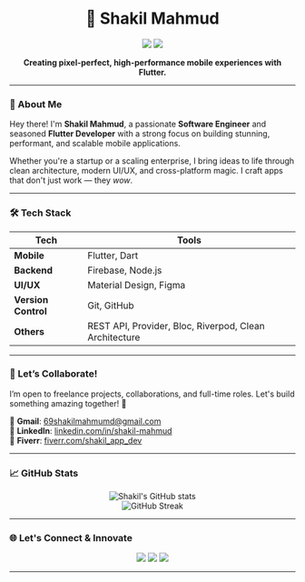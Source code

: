 <h1 align="center">🚀 Shakil Mahmud</h1>

<p align="center">
  <img src="https://img.shields.io/badge/Software%20Engineer-%231DA1F2.svg?&style=for-the-badge&logo=flutter&logoColor=white" />
  <img src="https://img.shields.io/badge/Flutter%20Developer-%2302569B.svg?&style=for-the-badge&logo=flutter&logoColor=white" />
</p>

<p align="center">
  <b>Creating pixel-perfect, high-performance mobile experiences with Flutter.</b>
</p>

---

### 🌟 About Me

Hey there! I'm **Shakil Mahmud**, a passionate **Software Engineer** and seasoned **Flutter Developer** with a strong focus on building stunning, performant, and scalable mobile applications.

Whether you're a startup or a scaling enterprise, I bring ideas to life through clean architecture, modern UI/UX, and cross-platform magic. I craft apps that don't just work — they *wow*.

---

### 🛠️ Tech Stack

<div align="center">

| Tech        | Tools |
|-------------|-------|
| **Mobile**  | Flutter, Dart |
| **Backend** | Firebase, Node.js |
| **UI/UX**   | Material Design, Figma |
| **Version Control** | Git, GitHub |
| **Others**  | REST API, Provider, Bloc, Riverpod, Clean Architecture |

</div>

---

### 💼 Let’s Collaborate!

I’m open to freelance projects, collaborations, and full-time roles. Let's build something amazing together! 🚀

📩 **Gmail**: [69shakilmahmumd@gmail.com](mailto:69shakilmahmumd@gmail.com)  
🔗 **LinkedIn**: [linkedin.com/in/shakil-mahmud](https://linkedin.com/in/shakil-mahmud)  
🎯 **Fiverr**: [fiverr.com/shakil_app_dev](https://www.fiverr.com/shakil_app_dev?public_mode=true)

---

### 📈 GitHub Stats

<p align="center">
  <img src="https://github-readme-stats.vercel.app/api?username=shakilmahmud&show_icons=true&theme=tokyonight" alt="Shakil's GitHub stats" />
  <br>
  <img src="https://github-readme-streak-stats.herokuapp.com?user=shakilmahmud&theme=tokyonight" alt="GitHub Streak" />
</p>

---

### 🌐 Let's Connect & Innovate

<div align="center">
  <a href="mailto:69shakilmahmumd@gmail.com"><img src="https://img.shields.io/badge/Gmail-D14836?style=for-the-badge&logo=gmail&logoColor=white" /></a>
  <a href="https://linkedin.com/in/shakil-mahmud"><img src="https://img.shields.io/badge/LinkedIn-%230077B5.svg?&style=for-the-badge&logo=linkedin&logoColor=white" /></a>
  <a href="https://www.fiverr.com/shakil_app_dev?public_mode=true"><img src="https://img.shields.io/badge/Fiverr-1DBF73?style=for-the-badge&logo=fiverr&logoColor=white" /></a>
</div>

---
